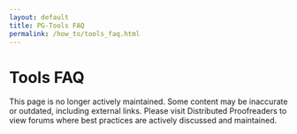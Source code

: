 ```yaml
---
layout: default
title: PG-Tools FAQ
permalink: /how_to/tools_faq.html
---
```


# Tools FAQ
This page is no longer actively maintained. Some content may be inaccurate or outdated, including external links. Please visit Distributed Proofreaders to view forums where best practices are actively discussed and maintained. 
